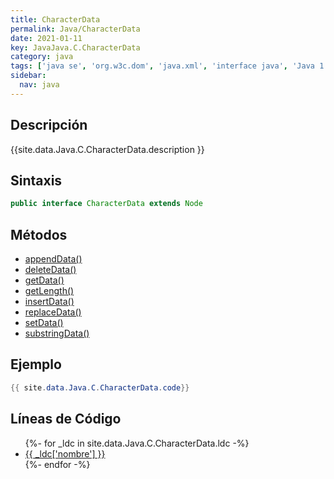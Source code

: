 ```yaml
---
title: CharacterData
permalink: Java/CharacterData
date: 2021-01-11
key: JavaJava.C.CharacterData
category: java
tags: ['java se', 'org.w3c.dom', 'java.xml', 'interface java', 'Java 1.0']
sidebar: 
  nav: java
---
```


## Descripción
{{site.data.Java.C.CharacterData.description }}

## Sintaxis
~~~java
public interface CharacterData extends Node
~~~

## Métodos
* [appendData()](/Java/CharacterData/appendData)
* [deleteData()](/Java/CharacterData/deleteData)
* [getData()](/Java/CharacterData/getData)
* [getLength()](/Java/CharacterData/getLength)
* [insertData()](/Java/CharacterData/insertData)
* [replaceData()](/Java/CharacterData/replaceData)
* [setData()](/Java/CharacterData/setData)
* [substringData()](/Java/CharacterData/substringData)

## Ejemplo
~~~java
{{ site.data.Java.C.CharacterData.code}}
~~~

## Líneas de Código
<ul>
{%- for _ldc in site.data.Java.C.CharacterData.ldc -%}
   <li>
       <a href="{{_ldc['url'] }}">{{ _ldc['nombre'] }}</a>
   </li>
{%- endfor -%}
</ul>
